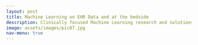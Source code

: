 ```yaml
---
layout: post
title: Machine Learning on EHR Data and at the bedside
description: Clinically focused Machine Learning research and solutions
image: assets/images/pic07.jpg
nav-menu: true
---
```

